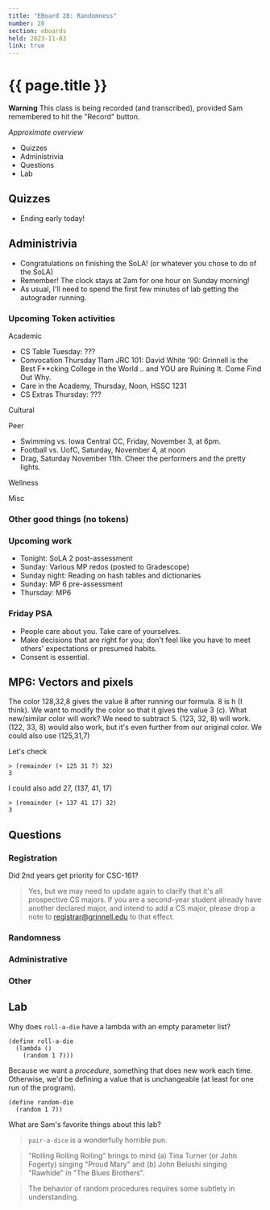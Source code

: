 ```yaml
---
title: "EBoard 28: Randomness"
number: 28
section: eboards
held: 2023-11-03
link: true
---
```

# {{ page.title }}

**Warning** This class is being recorded (and transcribed), provided
Sam remembered to hit the "Record" button.

_Approximate overview_

* Quizzes
* Administrivia
* Questions
* Lab

Quizzes
-------

* Ending early today!

Administrivia
-------------

* Congratulations on finishing the SoLA! (or whatever you chose to do of
  the SoLA)
* Remember!  The clock stays at 2am for one hour on Sunday morning!
* As usual, I'll need to spend the first few minutes of lab getting
  the autograder running.

### Upcoming Token activities

Academic

* CS Table Tuesday: ???
* Convocation Thursday 11am JRC 101: David White '90: Grinnell is the Best 
  F\*\*cking College in the World .. and YOU are Ruining It.  Come Find Out Why.
* Care in the Academy, Thursday, Noon, HSSC 1231
* CS Extras Thursday: ???

Cultural

Peer

* Swimming vs. Iowa Central CC, Friday, November 3, at 6pm.
* Football vs. UofC, Saturday, November 4, at noon
* Drag, Saturday November 11th.  Cheer the performers and the pretty lights.

Wellness

Misc

### Other good things (no tokens)

### Upcoming work

* Tonight: SoLA 2 post-assessment
* Sunday: Various MP redos (posted to Gradescope)
* Sunday night: Reading on hash tables and dictionaries
* Sunday: MP 6 pre-assessment
* Thursday: MP6

### Friday PSA

* People care about you.  Take care of yourselves.
* Make decisions that are right for you; don't feel like you have to 
  meet others' expectations or presumed habits.
* Consent is essential.

MP6: Vectors and pixels
-----------------------

The color 128,32,8 gives the value 8 after running our formula.  8 is
h (I think).  We want to modify the color so that it gives the value
3 (c).  What new/similar color will work?  We need to subtract 5.
(123, 32, 8) will work.  (122, 33, 8) would also work, but it's even
further from our original color.  We could also use (125,31,7)

Let's check

```
> (remainder (+ 125 31 7) 32)
3
```

I could also add 27, (137, 41, 17)

```
> (remainder (+ 137 41 17) 32)
3
```

Questions
---------

### Registration

Did 2nd years get priority for CSC-161?

> Yes, but we may need to update again to clarify that it's all prospective
  CS majors.  If you are a second-year student already have another
  declared major, and intend to add a CS major, please drop a note to
  registrar@grinnell.edu to that effect.

### Randomness

### Administrative

### Other

Lab
---

Why does `roll-a-die` have a lambda with an empty parameter list?

```
(define roll-a-die
  (lambda ()
    (random 1 7)))
```

Because we want a *procedure*, something that does new work each time.
Otherwise, we'd be defining a value that is unchangeable (at least for
one run of the program).

```
(define random-die
  (random 1 7))
```

What are Sam's favorite things about this lab?

> `pair-a-dice` is a wonderfully horrible pun.

> "Rolling Rolling Rolling" brings to mind (a) Tina Turner (or John
  Fogerty) singing "Proud Mary" and (b) John Belushi singing "Rawhide"
  in "The Blues Brothers".

> The behavior of random procedures requires some subtlety in understanding.
